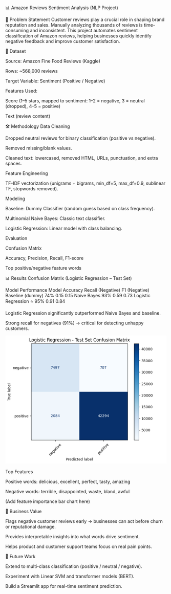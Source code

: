 📊 Amazon Reviews Sentiment Analysis (NLP Project)

📌 Problem Statement
Customer reviews play a crucial role in shaping brand reputation and sales. Manually analyzing thousands of reviews is time-consuming and inconsistent.
This project automates sentiment classification of Amazon reviews, helping businesses quickly identify negative feedback and improve customer satisfaction.

📂 Dataset

Source: Amazon Fine Food Reviews (Kaggle)

Rows: ~568,000 reviews

Target Variable: Sentiment (Positive / Negative)

Features Used:

Score (1–5 stars, mapped to sentiment: 1–2 = negative, 3 = neutral (dropped), 4–5 = positive)

Text (review content)

🛠 Methodology
Data Cleaning

Dropped neutral reviews for binary classification (positive vs negative).

Removed missing/blank values.

Cleaned text: lowercased, removed HTML, URLs, punctuation, and extra spaces.

Feature Engineering

TF-IDF vectorization (unigrams + bigrams, min_df=5, max_df=0.9, sublinear TF, stopwords removed).

Modeling

Baseline: Dummy Classifier (random guess based on class frequency).

Multinomial Naive Bayes: Classic text classifier.

Logistic Regression: Linear model with class balancing.

Evaluation

Confusion Matrix

Accuracy, Precision, Recall, F1-score

Top positive/negative feature words

📊 Results
Confusion Matrix (Logistic Regression – Test Set)

Model Performance
Model	Accuracy	Recall (Negative)	F1 (Negative)
Baseline (dummy)	74%	0.15	0.15
Naive Bayes	93%	0.59	0.73
Logistic Regression ⭐	95%	0.91	0.84

Logistic Regression significantly outperformed Naive Bayes and baseline.

Strong recall for negatives (91%) → critical for detecting unhappy customers.

![image alt](https://github.com/LakshayJakhar/amazon-reviews-sentiment-analysis/blob/7f2d472e8193ad5688ba15dd743f75ec13da1e92/images/Table.png)


Top Features

Positive words: delicious, excellent, perfect, tasty, amazing

Negative words: terrible, disappointed, waste, bland, awful

(Add feature importance bar chart here)

📌 Business Value

Flags negative customer reviews early → businesses can act before churn or reputational damage.

Provides interpretable insights into what words drive sentiment.

Helps product and customer support teams focus on real pain points.

🚀 Future Work

Extend to multi-class classification (positive / neutral / negative).

Experiment with Linear SVM and transformer models (BERT).

Build a Streamlit app for real-time sentiment prediction.




